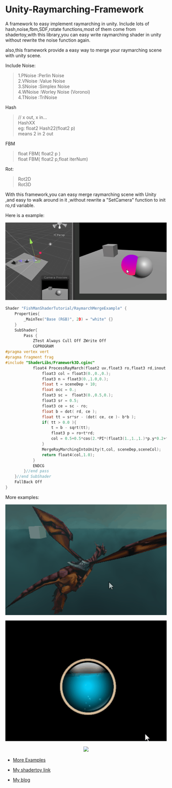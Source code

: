 

# Unity-Raymarching-Framework
A framework to easy implement raymarching in unity. Include lots of hash,noise,fbm,SDF,rotate functions,most of them come from shadertoy,with this library,you can easy write raymarching shader in unity without rewrite the noise function again.    

also,this framework provide a easy way to merge your raymarching scene with unity scene.    

Include
Noise:
>1.PNoise :Perlin Noise  
2.VNoise :Value Noise  
3.SNoise :Simplex Noise   
4.WNoise :Worley Noise (Voronoi)  
4.TNoise :TriNoise  

Hash
>//  x out, x in...  
HashXX  
eg:
float2 Hash22(float2 p)   
means 2 in 2 out  

FBM  
>float FBM( float2 p )  
float FBM( float2 p,float iterNum)  

Rot:
>Rot2D  
Rot3D  

With this framework,you can easy merge raymarching scene with Unity ,and easy  to walk around in it ,without rewrite a "SetCamera" function to init ro,rd variable.

Here is a example:
<p align="center">
<img src="https://github.com/JiepengTan/JiepengTan.github.io/blob/master/assets/img/blog/Show/MergeRaymarchExample.gif?raw=true" width="660"></p>   

```c
Shader "FishManShaderTutorial/RaymarchMergeExample" {
    Properties{
        _MainTex("Base (RGB)", 2D) = "white" {}
    }
    SubShader{
        Pass {
            ZTest Always Cull Off ZWrite Off
            CGPROGRAM
#pragma vertex vert   
#pragma fragment frag  
#include "ShaderLibs/Framework3D.cginc"
            float4 ProcessRayMarch(float2 uv,float3 ro,float3 rd,inout float sceneDep,float4 sceneCol)  {
                float3 col = float3(0.,0.,0.);
                float3 n = float3(0.,1.0,0.);
                float t = sceneDep + 10;
                float occ = 0.;
                float3 sc =  float3(0.,0.5,0.);
                float3 sr = 0.5;
                float3 ce = sc - ro;
                float b = dot( rd, ce );
                float tt = sr*sr - (dot( ce, ce )- b*b );
                if( tt > 0.0 ){
                    t = b - sqrt(tt);
                    float3 p = ro+t*rd;
                    col = 0.5+0.5*cos(2.*PI*(float3(1.,1.,1.)*p.y*0.2+float3(0.,0.33,0.67)));
                }
                MergeRayMarchingIntoUnity(t,col, sceneDep,sceneCol);
                return float4(col,1.0);
            } 
            ENDCG
        }//end pass
    }//end SubShader
    FallBack Off
}
```



More examples:
 <p align="center">
<img src="https://github.com/JiepengTan/JiepengTan.github.io/blob/master/assets/img/blog/Show/Fog.gif?raw=true" width="512"></p> 

<p align="center">
<img src="https://github.com/JiepengTan/JiepengTan.github.io/blob/master/assets/img/blog/Show/HpUI.gif?raw=true" width="512"></p> 

<p align="center">
<img src="https://github.com/JiepengTan/JiepengTan.github.io/blob/master/assets/img/blog/Show/LakeInHighland.gif?raw=true" width="512"></p> 


- [More Examples][1]
- [My shadertoy link][2]
- [My blog][3]

  [1]: https://github.com/JiepengTan/FishManShaderTutorial
  [2]: https://www.shadertoy.com/user/FishMan
  [3]: https://jiepengtan.github.io/